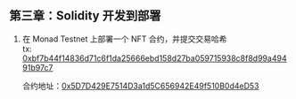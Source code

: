 ## 第三章：Solidity 开发到部署

1. 在 Monad Testnet 上部署一个 NFT 合约，并提交交易哈希  
   tx: [0xbf7b44f14836d71c6f1da25666ebd158d27ba059715938c8f8d99a49491b97c7](https://testnet.monadexplorer.com/tx/0xbf7b44f14836d71c6f1da25666ebd158d27ba059715938c8f8d99a49491b97c7)

   合约地址：[0x5D7D429E7514D3a1d5C656942E49f510B0d4eD53](https://testnet.monadexplorer.com/address/0x5D7D429E7514D3a1d5C656942E49f510B0d4eD53?tab=Contract)
